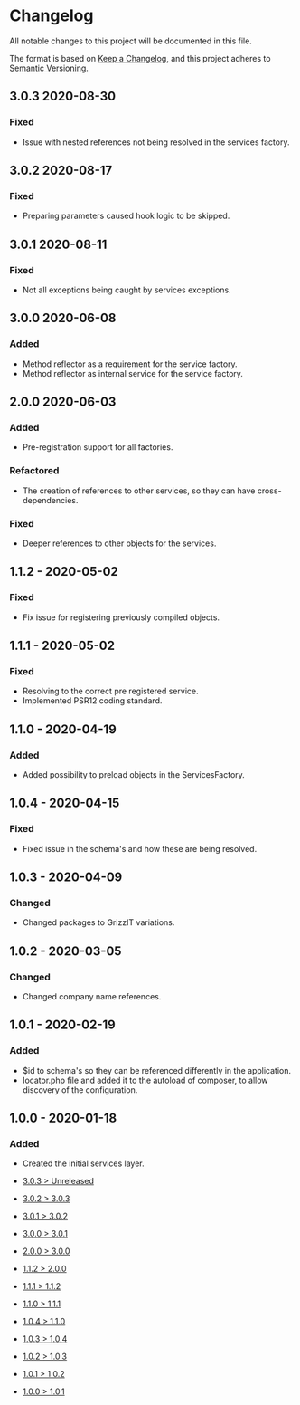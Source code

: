 # Changelog
All notable changes to this project will be documented in this file.

The format is based on [Keep a Changelog](https://keepachangelog.com/en/1.0.0/),
and this project adheres to [Semantic Versioning](https://semver.org/spec/v2.0.0.html).

## 3.0.3 2020-08-30
### Fixed
- Issue with nested references not being resolved in the services factory.

## 3.0.2 2020-08-17
### Fixed
- Preparing parameters caused hook logic to be skipped.

## 3.0.1 2020-08-11
### Fixed
- Not all exceptions being caught by services exceptions.

## 3.0.0 2020-06-08
### Added
- Method reflector as a requirement for the service factory.
- Method reflector as internal service for the service factory.

## 2.0.0 2020-06-03
### Added
- Pre-registration support for all factories.

### Refactored
- The creation of references to other services, so they can have cross-dependencies.

### Fixed
- Deeper references to other objects for the services.

## 1.1.2 - 2020-05-02
### Fixed
- Fix issue for registering previously compiled objects.

## 1.1.1 - 2020-05-02
### Fixed
- Resolving to the correct pre registered service.
- Implemented PSR12 coding standard.

## 1.1.0 - 2020-04-19
### Added
- Added possibility to preload objects in the ServicesFactory.

## 1.0.4 - 2020-04-15
### Fixed
- Fixed issue in the schema's and how these are being resolved.

## 1.0.3 - 2020-04-09
### Changed
- Changed packages to GrizzIT variations.

## 1.0.2 - 2020-03-05
### Changed
- Changed company name references.

## 1.0.1 - 2020-02-19
### Added
- $id to schema's so they can be referenced differently in the application.
- locator.php file and added it to the autoload of composer, to allow discovery of the configuration.

## 1.0.0 - 2020-01-18
### Added
- Created the initial services layer.

- [3.0.3 > Unreleased](https://github.com/ulrack/services/compare/3.0.3...HEAD)
- [3.0.2 > 3.0.3](https://github.com/ulrack/services/compare/3.0.2...3.0.3)
- [3.0.1 > 3.0.2](https://github.com/ulrack/services/compare/3.0.1...3.0.2)
- [3.0.0 > 3.0.1](https://github.com/ulrack/services/compare/3.0.0...3.0.1)
- [2.0.0 > 3.0.0](https://github.com/ulrack/services/compare/2.0.0...3.0.0)
- [1.1.2 > 2.0.0](https://github.com/ulrack/services/compare/1.1.2...2.0.0)
- [1.1.1 > 1.1.2](https://github.com/ulrack/services/compare/1.1.1...1.1.2)
- [1.1.0 > 1.1.1](https://github.com/ulrack/services/compare/1.1.0...1.1.1)
- [1.0.4 > 1.1.0](https://github.com/ulrack/services/compare/1.0.4...1.1.0)
- [1.0.3 > 1.0.4](https://github.com/ulrack/services/compare/1.0.3...1.0.4)
- [1.0.2 > 1.0.3](https://github.com/ulrack/services/compare/1.0.2...1.0.3)
- [1.0.1 > 1.0.2](https://github.com/ulrack/services/compare/1.0.1...1.0.2)
- [1.0.0 > 1.0.1](https://github.com/ulrack/services/compare/1.0.0...1.0.1)